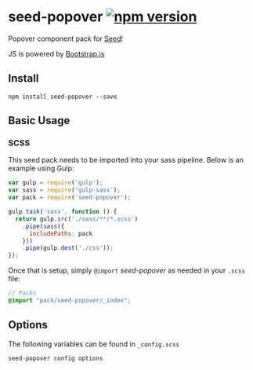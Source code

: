 # seed-popover [![npm version](https://badge.fury.io/js/seed-popover.svg)](https://badge.fury.io/js/seed-popover)

Popover component pack for [Seed](https://github.com/helpscout/seed)!

JS is powered by [Bootstrap.js](http://getbootstrap.com/javascript/)

## Install
```
npm install seed-popover --save
```


## Basic Usage

### SCSS
This seed pack needs to be imported into your sass pipeline. Below is an example using Gulp:


```javascript
var gulp = require('gulp');
var sass = require('gulp-sass');
var pack = require('seed-popover');

gulp.task('sass', function () {
  return gulp.src('./sass/**/*.scss')
    .pipe(sass({
      includePaths: pack
    }))
    .pipe(gulp.dest('./css'));
});
```

Once that is setup, simply `@import` *seed-popover* as needed in your `.scss` file:

```scss
// Packs
@import "pack/seed-popover/_index";
```

## Options

The following variables can be found in `_config.scss`

```scss
seed-popover config options
```
